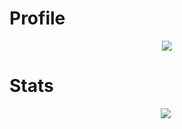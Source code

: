 # Profile
<p align = "center">
    <img src = "https://discord.c99.nl/widget/theme-2/565667519373901853.png"/>
</p>


# Stats
<p align = "center">
    <img src = "[GitHub Stats](https://github-readme-stats.vercel.app/api?username=DexHubDev&theme=radical)"/>
    <img src = ""/>
</p>
